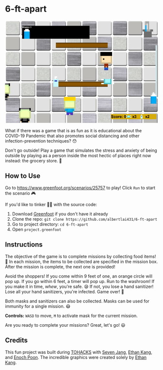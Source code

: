 # 6-ft-apart

![6-ft-animation](6-ft-animation.gif "6-ft-animation")

What if there was a game that is as fun as it is educational about the COVID-19 Pandemic that also promotes social distancing and other infection-prevention techniques? 😯

Don't go outside! Play a game that simulates the stress and anxiety of being outside by playing as a person inside the most hectic of places right now instead: the grocery store. 🏪

## How to Use
Go to https://www.greenfoot.org/scenarios/25757 to play! Click `Run` to start the scenario 🎮

If you'd like to tinker 👩‍💻 with the source code: 
1. Download [Greenfoot](https://www.greenfoot.org/download) if you don't have it already
2. Clone the repo: `git clone https://github.com/albertlai431/6-ft-apart`
3. Go to project directory: `cd 6-ft-apart`
4. Open `project.greenfoot`

## Instructions
The objective of the game is to complete missions by collecting food items! 🍎 In each mission, the items to be collected are specified in the mission box. After the mission is complete, the next one is provided! 

Avoid the shoppers! If you come within 9 feet of one, an orange circle will pop up. If you go within 6 feet, a timer will pop up. Run to the washroom! If you make it in time, *whew*, you're safe. 😪 If not, you lose a hand sanitizer! Lose all your hand sanitizers, you're infected. Game over! 🦠

Both masks and sanitizers can also be collected. Masks can be used for immunity for a single mission. 😷

**Controls:** `WASD` to move, `M` to activate mask for the current mission. 

Are you ready to complete your missions? Great, let's go! 😃

## Credits
This fun project was built during [TOHACKS](https://devpost.com/software/6-feet-apart) with [Seven Jang](https://github.com/sevenj7), [Ethan Kang](https://github.com/Eathem), and [Enoch Poon](https://github.com/EnochPoon). The incredible graphics were created solely by [Ethan Kang](https://github.com/Eathem). 